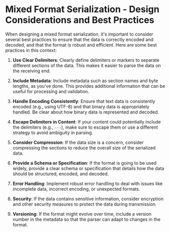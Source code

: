 # Mixed Format Serialization - Design Considerations and Best Practices

When designing a mixed format serialization, it's important to consider several best practices to ensure that the data is correctly encoded and decoded, and that the format is robust and efficient. Here are some best practices in this context:

1. **Use Clear Delimiters**: Clearly define delimiters or markers to separate different sections of the data. This makes it easier to parse the data on the receiving end.

2. **Include Metadata**: Include metadata such as section names and byte lengths, as you've done. This provides additional information that can be useful for processing and validation.

3. **Handle Encoding Consistently**: Ensure that text data is consistently encoded (e.g., using UTF-8) and that binary data is appropriately handled. Be clear about how binary data is represented and decoded.

4. **Escape Delimiters in Content**: If your content could potentially include the delimiters (e.g., `---`), make sure to escape them or use a different strategy to avoid ambiguity in parsing.

5. **Consider Compression**: If the data size is a concern, consider compressing the sections to reduce the overall size of the serialized data.

6. **Provide a Schema or Specification**: If the format is going to be used widely, provide a clear schema or specification that details how the data should be structured, encoded, and decoded.

7. **Error Handling**: Implement robust error handling to deal with issues like incomplete data, incorrect encoding, or unexpected formats.

8. **Security**: If the data contains sensitive information, consider encryption and other security measures to protect the data during transmission.

9. **Versioning**: If the format might evolve over time, include a version number in the metadata so that the parser can adapt to changes in the format.
